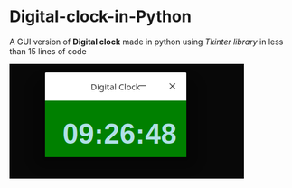 # Digital-clock-in-Python
A GUI version of **Digital clock** made in python 
using _Tkinter library_ in less than 15 lines of code

![](clock.png?raw=true)
